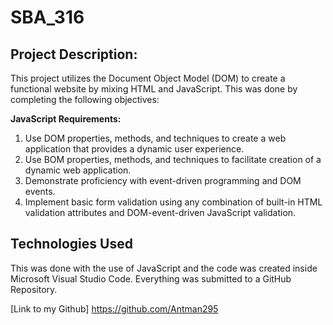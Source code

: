# SBA_316
## Project Description:
This project utilizes the Document Object Model (DOM) to create a functional website by mixing HTML and JavaScript. This was done by completing the following objectives:

**JavaScript Requirements:**
1. Use DOM properties, methods, and techniques to create a web application that provides a dynamic user experience.
2. Use BOM properties, methods, and techniques to facilitate creation of a dynamic web application.
3. Demonstrate proficiency with event-driven programming and DOM events.
4. Implement basic form validation using any combination of built-in HTML validation attributes and DOM-event-driven JavaScript validation.

## Technologies Used

This was done with the use of JavaScript and the code was created inside Microsoft Visual Studio Code. Everything was submitted to a GitHub Repository.

[Link to my Github] https://github.com/Antman295